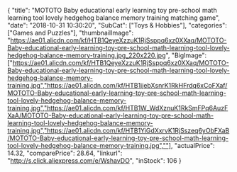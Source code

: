 {
	"title": "MOTOTO Baby educational early learning toy pre-school math learning tool lovely hedgehog balance memory training matching game",
	"date": "2018-10-31 10:30:20",
	"SubCat": ["Toys & Hobbies"],
	"categories": ["Games and Puzzles"],
	"thumbnailImage": "https://ae01.alicdn.com/kf/HTB1QeyeXzzuK1RjSsppq6xz0XXaq/MOTOTO-Baby-educational-early-learning-toy-pre-school-math-learning-tool-lovely-hedgehog-balance-memory-training.jpg_220x220.jpg",
	"BigImage": ["https://ae01.alicdn.com/kf/HTB1QeyeXzzuK1RjSsppq6xz0XXaq/MOTOTO-Baby-educational-early-learning-toy-pre-school-math-learning-tool-lovely-hedgehog-balance-memory-training.jpg","https://ae01.alicdn.com/kf/HTB1jjebXsnrK1RkHFrdq6xCoFXaf/MOTOTO-Baby-educational-early-learning-toy-pre-school-math-learning-tool-lovely-hedgehog-balance-memory-training.jpg","https://ae01.alicdn.com/kf/HTB1W_WdXznuK1RkSmFPq6AuzFXaA/MOTOTO-Baby-educational-early-learning-toy-pre-school-math-learning-tool-lovely-hedgehog-balance-memory-training.jpg","https://ae01.alicdn.com/kf/HTB1YiGdXxrvK1RjSszeq6yObFXaB/MOTOTO-Baby-educational-early-learning-toy-pre-school-math-learning-tool-lovely-hedgehog-balance-memory-training.jpg",""],
	"actualPrice": 14.32,
	"comparePrice": 28.64,
	"linkurl": "http://s.click.aliexpress.com/e/WshavDO",
	"inStock": 106
}
